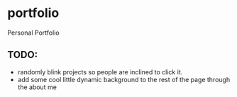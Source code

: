 # portfolio

Personal Portfolio
## TODO:
- randomly blink projects so people are inclined to click it.
- add some cool little dynamic background to the rest of the page through the about me
